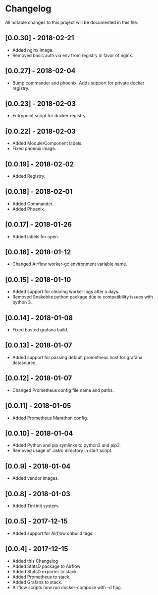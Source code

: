 # Changelog

All notable changes to this project will be documented in this file.

## [0.0.30] - 2018-02-21

* Added nginx image.
* Removed basic auth via env from registry in favor of nginx.

## [0.0.27] - 2018-02-04

* Bump commander and phoenix. Adds support for private docker registry.

## [0.0.23] - 2018-02-03

* Entrypoint script for docker registry.

## [0.0.22] - 2018-02-03

* Added Module/Component labels.
* Fixed phoenix image.

## [0.0.19] - 2018-02-02

* Added Registry.

## [0.0.18] - 2018-02-01

* Added Commander.
* Added Phoenix.

## [0.0.17] - 2018-01-26

* Added labels for open.

## [0.0.16] - 2018-01-12

* Changed Airflow worker-gc environment variable name.

## [0.0.15] - 2018-01-10

* Added support for clearing worker logs after x days.
* Removed Snakebite python package due to compatibility issues with python 3.

## [0.0.14] - 2018-01-08

* Fixed busted grafana build.

## [0.0.13] - 2018-01-07

* Added support for passing default prometheus host for grafana datasource.

## [0.0.12] - 2018-01-07

* Changed Prometheus config file name and paths.

## [0.0.11] - 2018-01-05

* Added Prometheus Marathon config.

## [0.0.10] - 2018-01-04

* Added Python and pip symlinks to python3 and pip3.
* Removed usage of .astro directory in start script.

## [0.0.9] - 2018-01-04

* Added vendor images.

## [0.0.8] - 2018-01-03

* Added Tini init system.

## [0.0.5] - 2017-12-15

* Added support for Airflow onbuild tags.

## [0.0.4] - 2017-12-15

* Added this Changelog
* Added StatsD package to Airflow
* Added StatsD exporter to stack.
* Added Prometheus to stack.
* Added Grafana to stack.
* Airflow scripts now run docker-compose with -d flag.
